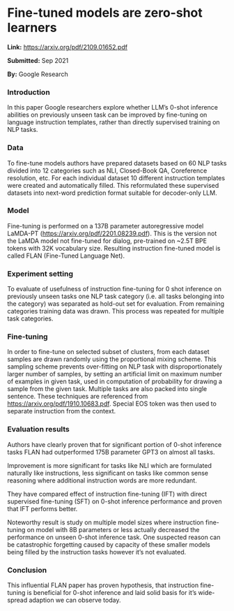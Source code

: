 # Fine-tuned models are zero-shot learners

**Link:** https://arxiv.org/pdf/2109.01652.pdf

**Submitted:** Sep 2021

**By:** Google Research

### Introduction
In this paper Google researchers explore whether LLM’s 0-shot inference abilities on previously unseen task can be improved by fine-tuning on language instruction templates, rather than directly supervised training on NLP tasks. 

### Data
To fine-tune models authors have prepared datasets based on 60 NLP tasks divided into 12 categories such as NLI, Closed-Book QA, Coreference resolution, etc. For each individual dataset 10 different instruction templates were created and automatically filled. This reformulated these supervised datasets into next-word prediction format suitable for decoder-only LLM. 

### Model 
Fine-tuning is performed on a 137B parameter autoregressive model LaMDA-PT (https://arxiv.org/pdf/2201.08239.pdf). This is the version not the LaMDA model not fine-tuned for dialog, pre-trained on ~2.5T BPE tokens with 32K vocabulary size. Resulting instruction fine-tuned model is called FLAN (Fine-Tuned Language Net). 

### Experiment setting 
To evaluate of usefulness of instruction fine-tuning for 0 shot inference on previously unseen tasks one NLP task category (i.e. all tasks belonging into the category) was separated as hold-out set for evaluation. From remaining categories training data was drawn. This process was repeated for multiple task categories. 

### Fine-tuning
In order to fine-tune on selected subset of clusters, from each dataset samples are drawn randomly using the proportional mixing scheme. This sampling scheme prevents over-fitting on NLP task with disproportionately larger number of samples, by setting an artificial limit on maximum number of examples in given task, used in computation of probability for drawing a sample from the given task. Multiple tasks are also packed into single sentence. These techniques are referenced from https://arxiv.org/pdf/1910.10683.pdf. 
Special EOS token was then used to separate instruction from the context. 

### Evaluation results
Authors have clearly proven that for significant portion of 0-shot inference tasks FLAN had outperformed 175B parameter GPT3 on almost all tasks.

Improvement is more significant for tasks like NLI which are formulated naturally like instructions, less significant on tasks like common sense reasoning where additional instruction words are more redundant. 
 
They have compared effect of instruction fine-tuning (IFT) with direct supervised fine-tuning (SFT) on 0-shot inference performance and proven that IFT performs better. 

Noteworthy result is study on multiple model sizes where instruction fine-tuning on model with 8B parameters or less actually decreased the performance on unseen 0-shot inference task. One suspected reason can be catastrophic forgetting caused by capacity of these smaller models being filled by the instruction tasks however it’s not evaluated.

### Conclusion
This influential FLAN paper has proven hypothesis, that instruction fine-tuning is beneficial for 0-shot inference and laid solid basis for it’s wide-spread adaption we can observe today.
